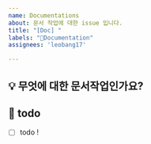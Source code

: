 ```yaml
---
name: Documentations
about: 문서 작업에 대한 issue 입니다.
title: "[Doc] "
labels: "📕Documentation"
assignees: 'leobang17'

---
```


## 💡 무엇에 대한 문서작업인가요?

<!-- 이슈에 대한 내용을 설명해주세요. -->

## 📝 todo

- [ ] todo !
<!-- 해야 할 일들을 적어주세요. -->
